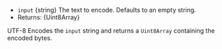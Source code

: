 
* `input` {string} The text to encode. Defaults to an empty string.
* Returns: {Uint8Array}

UTF-8 Encodes the `input` string and returns a `Uint8Array` containing the
encoded bytes.

